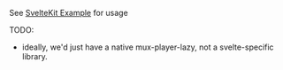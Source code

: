 See [SvelteKit Example](/examples/sveltekit) for usage

TODO:
- ideally, we'd just have a native mux-player-lazy, not a svelte-specific library.
